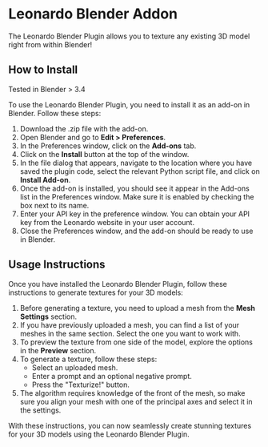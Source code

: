 # Leonardo Blender Addon

The Leonardo Blender Plugin allows you to texture any existing 3D model right from within Blender!

## How to Install

Tested in Blender > 3.4

To use the Leonardo Blender Plugin, you need to install it as an add-on in Blender. Follow these steps:

1. Download the .zip file with the add-on.
2. Open Blender and go to **Edit > Preferences**.
3. In the Preferences window, click on the **Add-ons** tab.
4. Click on the **Install** button at the top of the window.
5. In the file dialog that appears, navigate to the location where you have saved the plugin code, select the relevant Python script file, and click on **Install Add-on**.
6. Once the add-on is installed, you should see it appear in the Add-ons list in the Preferences window. Make sure it is enabled by checking the box next to its name.
7. Enter your API key in the preference window. You can obtain your API key from the Leonardo website in your user account.
8. Close the Preferences window, and the add-on should be ready to use in Blender.

## Usage Instructions

Once you have installed the Leonardo Blender Plugin, follow these instructions to generate textures for your 3D models:

1. Before generating a texture, you need to upload a mesh from the **Mesh Settings** section.
2. If you have previously uploaded a mesh, you can find a list of your meshes in the same section. Select the one you want to work with.
3. To preview the texture from one side of the model, explore the options in the **Preview** section.
4. To generate a texture, follow these steps:
   - Select an uploaded mesh.
   - Enter a prompt and an optional negative prompt.
   - Press the "Texturize!" button.
5. The algorithm requires knowledge of the front of the mesh, so make sure you align your mesh with one of the principal axes and select it in the settings.

With these instructions, you can now seamlessly create stunning textures for your 3D models using the Leonardo Blender Plugin.
